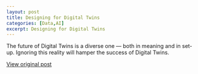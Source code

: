 ```yaml
---
layout: post
title: Designing for Digital Twins
categories: [Data,AI]
excerpt: Designing for Digital Twins
---
```


The future of Digital Twins is a diverse one — both in meaning and in set-up. Ignoring this reality will hamper the success of Digital Twins.

[View original post](https://towardsdatascience.com/designing-for-digital-twins-e2b3e07a5d1e)
